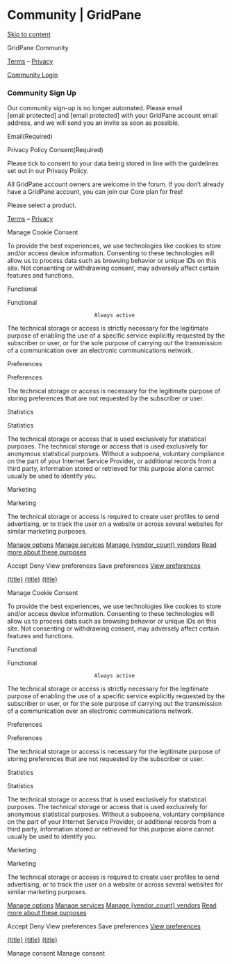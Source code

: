 # Community | GridPane

[Skip to content](https://gridpane.com#main) 

[](https://gridpane.com/pricing)

[](https://gridpane.com/pricing)

GridPane Community

 

[Terms](https://gridpane.com/terms/) – [Privacy](https://gridpane.com/privacy/) 

[Community Login](https://community.gridpane.com)

### Community Sign Up

Our community sign-up is no longer automated. Please email [email protected] and [email protected] with your GridPane account email address, and we will send you an invite as soon as possible.

 

Email(Required)

Privacy Policy Consent(Required)

Please tick to consent to your data being stored in line with the guidelines set out in our Privacy Policy.

  

All GridPane account owners are welcome in the forum. If you don’t already have a GridPane account, you can join our Core plan for free!

 

 

[](https://gridpane.com/pricing)

[](https://gridpane.com/pricing)

Please select a product.

 

[Terms](https://gridpane.com/terms/) – [Privacy](https://gridpane.com/privacy/) 

Manage Cookie Consent

To provide the best experiences, we use technologies like cookies to store and/or access device information. Consenting to these technologies will allow us to process data such as browsing behavior or unique IDs on this site. Not consenting or withdrawing consent, may adversely affect certain features and functions.

Functional

Functional

								Always active							

The technical storage or access is strictly necessary for the legitimate purpose of enabling the use of a specific service explicitly requested by the subscriber or user, or for the sole purpose of carrying out the transmission of a communication over an electronic communications network.

Preferences

Preferences

The technical storage or access is necessary for the legitimate purpose of storing preferences that are not requested by the subscriber or user.

Statistics

Statistics

The technical storage or access that is used exclusively for statistical purposes.
The technical storage or access that is used exclusively for anonymous statistical purposes. Without a subpoena, voluntary compliance on the part of your Internet Service Provider, or additional records from a third party, information stored or retrieved for this purpose alone cannot usually be used to identify you.

Marketing

Marketing

The technical storage or access is required to create user profiles to send advertising, or to track the user on a website or across several websites for similar marketing purposes.

[Manage options](https://gridpane.com)
[Manage services](https://gridpane.com)
[Manage {vendor_count} vendors](https://gridpane.com)
[Read more about these purposes](https://cookiedatabase.org/tcf/purposes/)

Accept
Deny
View preferences
Save preferences
[View preferences](https://gridpane.com)

[{title}](https://gridpane.com)
[{title}](https://gridpane.com)
[{title}](https://gridpane.com)

Manage Cookie Consent

To provide the best experiences, we use technologies like cookies to store and/or access device information. Consenting to these technologies will allow us to process data such as browsing behavior or unique IDs on this site. Not consenting or withdrawing consent, may adversely affect certain features and functions.

Functional

Functional

								Always active							

The technical storage or access is strictly necessary for the legitimate purpose of enabling the use of a specific service explicitly requested by the subscriber or user, or for the sole purpose of carrying out the transmission of a communication over an electronic communications network.

Preferences

Preferences

The technical storage or access is necessary for the legitimate purpose of storing preferences that are not requested by the subscriber or user.

Statistics

Statistics

The technical storage or access that is used exclusively for statistical purposes.
The technical storage or access that is used exclusively for anonymous statistical purposes. Without a subpoena, voluntary compliance on the part of your Internet Service Provider, or additional records from a third party, information stored or retrieved for this purpose alone cannot usually be used to identify you.

Marketing

Marketing

The technical storage or access is required to create user profiles to send advertising, or to track the user on a website or across several websites for similar marketing purposes.

[Manage options](https://gridpane.com)
[Manage services](https://gridpane.com)
[Manage {vendor_count} vendors](https://gridpane.com)
[Read more about these purposes](https://cookiedatabase.org/tcf/purposes/)

Accept
Deny
View preferences
Save preferences
[View preferences](https://gridpane.com)

[{title}](https://gridpane.com)
[{title}](https://gridpane.com)
[{title}](https://gridpane.com)

Manage consent
Manage consent
 

